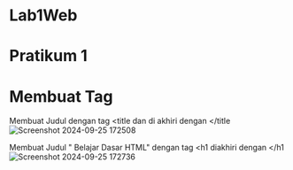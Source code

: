 # Lab1Web
# Pratikum 1
# Membuat Tag
Membuat Judul dengan tag <title dan di akhiri dengan </title
![Screenshot 2024-09-25 172508](https://github.com/user-attachments/assets/c5cf3aa5-78c2-4686-b6be-fc7afa0f47ae)

Membuat Judul " Belajar Dasar HTML" dengan tag <h1 diakhiri dengan </h1
![Screenshot 2024-09-25 172736](https://github.com/user-attachments/assets/637fbadc-8422-4fbf-9e8b-9ea4c6bcba9f)



